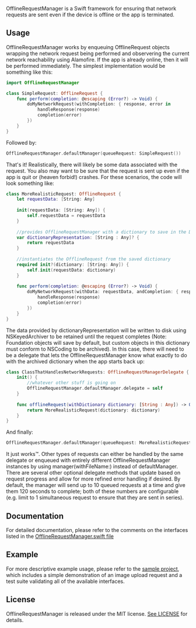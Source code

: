 OfflineRequestManager is a Swift framework for ensuring that network requests are sent even if the device is offline or the app is terminated.
## Usage

OfflineRequestManager works by enqueuing OfflineRequest objects wrapping the network request being performed and observering the current network reachability using Alamofire. If the app is already online, then it will be performed immediately. The simplest implementation would be something like this:

```swift
import OfflineRequestManager

class SimpleRequest: OfflineRequest {
    func perform(completion: @escaping (Error?) -> Void) {
        doMyNetworkRequest(withCompletion: { response, error in
            handleResponse(response)
            completion(error)
        })
    }
}
```
Followed by:
```swift
OfflineRequestManager.defaultManager(queueRequest: SimpleRequest())
```

That's it! Realistically, there will likely be some data associated with the request. You also may want to be sure that the request is sent up even if the app is quit or (heaven forbid!) crashes. For these scenarios, the code will look something like:

```swift
class MoreRealisticRequest: OfflineRequest {
    let requestData: [String: Any]
    
    init(requestData: [String: Any]) {
        self.requestData = requestData
    }
    
    //provides OfflineRequestManager with a dictionary to save in the Documents directory
    var dictionaryRepresentation: [String : Any]? {
        return requestData
    }
    
    //instantiates the OfflineRequest from the saved dictionary
    required init?(dictionary: [String: Any]) {
        self.init(requestData: dictionary)
    }
    
    func perform(completion: @escaping (Error?) -> Void) {
        doMyNetworkRequest(withData: requestData, andCompletion: { response, error in
            handleResponse(response)
            completion(error)
        })
    }
}
```
The data provided by dictionaryRepresentation will be written to disk using NSKeyedArchiver to be retained until the request completes (Note: Foundation objects will save by default, but custom objects in this dictionary must conform to NSCoding to be archived). In this case, there will need to be a delegate that lets the OfflineRequestManager know what exactly to do with the archived dictionary when the app starts back up:
```swift
class ClassThatHandlesNetworkRequests: OfflineRequestManagerDelegate {
    init() {
        //whatever other stuff is going on
        OfflineRequestManager.defaultManager.delegate = self
    }
    
    func offlineRequest(withDictionary dictionary: [String : Any]) -> OfflineRequest? {
        return MoreRealisticRequest(dictionary: dictionary)
    }
}
```
And finally:
```swift
OfflineRequestManager.defaultManager(queueRequest: MoreRealisticRequest(requestData: relevantData))
```

It just works&trade;. Other types of requests can either be handled by the same delegate or enqueued with entirely different OfflineRequestManager instances by using manager(withFileName:) instead of defaultManager. There are several other optional delegate methods that update based on request progress and allow for more refined error handling if desired. By default, the manager will send up to 10 queued requests at a time and give them 120 seconds to complete; both of these numbers are configurable (e.g. limit to 1 simultaneous request to ensure that they are sent in series).

## Documentation

For detailed documentation, please refer to the comments on the interfaces listed in the [OfflineRequestManager.swift file](https://github.com/makingspace/OfflineRequestManager/blob/master/OfflineRequestManager/Classes/OfflineRequestManager.swift)

## Example

For more descriptive example usage, please refer to the [sample project](https://github.com/makingspace/OfflineRequestManager/tree/master/Sample), which includes a simple demonstration of an image upload request and a test suite validating all of the available interfaces.

## License

OfflineRequestManager is released under the MIT license. [See LICENSE](https://github.com/makingspace/OfflineRequestManager/blob/master/LICENSE) for details.